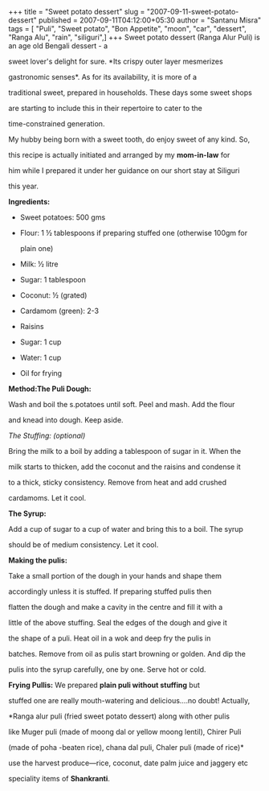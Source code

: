 +++
title = "Sweet potato dessert"
slug = "2007-09-11-sweet-potato-dessert"
published = 2007-09-11T04:12:00+05:30
author = "Santanu Misra"
tags = [ "Puli", "Sweet potato", "Bon Appetite", "moon", "car", "dessert", "Ranga Alu", "rain", "siliguri",]
+++
Sweet potato dessert (Ranga Alur Puli) is an age old Bengali dessert - a

sweet lover's delight for sure. *Its crispy outer layer mesmerizes

gastronomic senses*. As for its availability, it is more of a

traditional sweet, prepared in households. These days some sweet shops

are starting to include this in their repertoire to cater to the

time-constrained generation.



  



My hubby being born with a sweet tooth, do enjoy sweet of any kind. So,

this recipe is actually initiated and arranged by my **mom-in-law** for

him while I prepared it under her guidance on our short stay at Siliguri

this year.



  



**Ingredients:**  



-   Sweet potatoes: 500 gms

-   Flour: 1 ½ tablespoons if preparing stuffed one (otherwise 100gm for

    plain one)



<!-- -->



-   Milk: ½ litre

-   Sugar: 1 tablespoon

-   Coconut: ½ (grated)

-   Cardamom (green): 2-3

-   Raisins



<!-- -->



-   Sugar: 1 cup

-   Water: 1 cup

-   Oil for frying



**Method:The Puli Dough:**  



Wash and boil the s.potatoes until soft. Peel and mash. Add the flour

and knead into dough. Keep aside.



*The Stuffing: (optional)*  



Bring the milk to a boil by adding a tablespoon of sugar in it. When the

milk starts to thicken, add the coconut and the raisins and condense it

to a thick, sticky consistency. Remove from heat and add crushed

cardamoms. Let it cool.



**The Syrup:**  



Add a cup of sugar to a cup of water and bring this to a boil. The syrup

should be of medium consistency. Let it cool.



  



**Making the pulis:**  



Take a small portion of the dough in your hands and shape them

accordingly unless it is stuffed. If preparing stuffed pulis then

flatten the dough and make a cavity in the centre and fill it with a

little of the above stuffing. Seal the edges of the dough and give it

the shape of a puli. Heat oil in a wok and deep fry the pulis in

batches. Remove from oil as pulis start browning or golden. And dip the

pulis into the syrup carefully, one by one. Serve hot or cold.



  



**Frying Pullis:** We prepared **plain puli without stuffing** but

stuffed one are really mouth-watering and delicious….no doubt! Actually,

*Ranga alur puli (fried sweet potato dessert) along with other pulis

like Muger puli (made of moong dal or yellow moong lentil), Chirer Puli

(made of poha -beaten rice), chana dal puli, Chaler puli (made of rice)*

use the harvest produce—rice, coconut, date palm juice and jaggery etc

speciality items of **Shankranti**.
